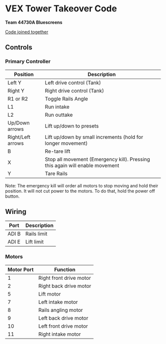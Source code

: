 # VEX Tower Takeover Code
**Team 44730A Bluescreens**

[Code joined together](cat.md)

## Controls

### Primary Controller
| Position | Description |
|----------|-------------|
| Left Y | Left drive control (Tank) |
| Right Y | Right drive control (Tank) |
| R1 or R2 | Toggle Rails Angle |
| L1 | Run intake |
| L2 | Run outtake |
| Up/Down arrows | Lift up/down to presets |
| Right/Left arrows | Lift up/down by small increments (hold for longer movement) |
| B | Re-tare lift |
| X | Stop all movement (Emergency kill). Pressing this again will enable movement |
| Y | Tare Rails |

Note: The emergency kill will order all motors to stop moving and hold their position.
It will not cut power to the motors. To do that, hold the power off button.

## Wiring

| Port | Description |
|------------|----------|
| ADI B | Rails limit |
| ADI E | Lift limit |


### Motors
| Motor Port | Function |
|------------|----------|
| 1 | Right front drive motor |
| 2 | Right back drive motor |
| 5 | Lift motor |
| 7 | Left intake motor |
| 8 | Rails angling motor |
| 9 | Left back drive motor |
| 10 | Left front drive motor |
| 11 | Right intake motor  |
